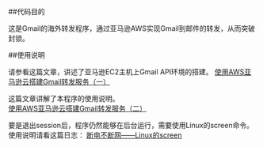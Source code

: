 ##代码目的

这是Gmail的海外转发程序，通过亚马逊AWS实现Gmail到邮件的转发，从而突破封锁。

##使用说明

请参看这篇文章，讲述了亚马逊EC2主机上Gmail API环境的搭建。
[使用AWS亚马逊云搭建Gmail转发服务（一）](http://kingname.info/2014/12/30/%E4%BD%BF%E7%94%A8AWS%E4%BA%9A%E9%A9%AC%E9%80%8A%E4%BA%91%E6%90%AD%E5%BB%BAGmail%E8%BD%AC%E5%8F%91%E6%9C%8D%E5%8A%A1/)

这篇文章讲解了本程序的使用说明。
[使用AWS亚马逊云搭建Gmail转发服务（二）](http://kingname.info/2014/12/31/%E4%BD%BF%E7%94%A8%E4%BA%9A%E9%A9%AC%E9%80%8A%E4%BA%91AWS%E6%90%AD%E5%BB%BAGmail%E9%82%AE%E4%BB%B6%E8%BD%AC%E5%8F%91%E6%9C%8D%E5%8A%A1%E4%BA%8C/)

要是退出session后，程序仍然能够在后台运行，需要使用Linux的screen命令。使用说明请看这篇日志：
[断电不断网——Linux的screen](http://kingname.info/2015/01/01/Linux%E7%9A%84screen/)